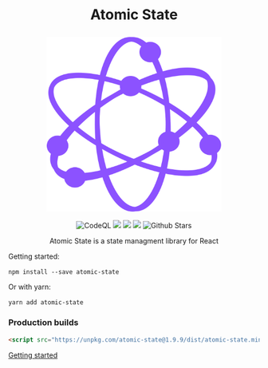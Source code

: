 <h1>
<p align="center">Atomic State</p>
</h1>

<p align="center">
<img src="./documenation/atomic-state.svg" height="350px" width="350px" />
</p>

<p align="center">
 <img alt="CodeQL" src="https://github.com/atomic-state/atomic-state/actions/workflows/codeql-analysis.yml/badge.svg">
<img src="https://github.com/github/docs/actions/workflows/test.yml/badge.svg?event=push" />
<img src="https://img.shields.io/badge/License-MIT-yellow.svg" />
<img src="https://img.shields.io/npm/v/atomic-state.svg?style=flat"/>
<img src="https://img.shields.io/github/stars/atomic-state/atomic-state.svg?style=social&label=Star" alt="Github Stars"/>
</p>

<p align="center"> Atomic State is a state managment library for React </p>

Getting started:

```
npm install --save atomic-state
```

Or with yarn:

```
yarn add atomic-state
```

### Production builds


```html
<script src="https://unpkg.com/atomic-state@1.9.9/dist/atomic-state.min.js"></script>
```

[Getting started](https://atomic-state.org/docs/intro)
